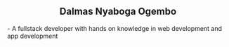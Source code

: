 <h2 align="center">Dalmas Nyaboga Ogembo</h2>
- A fullstack developer with hands on knowledge in web development and app development
